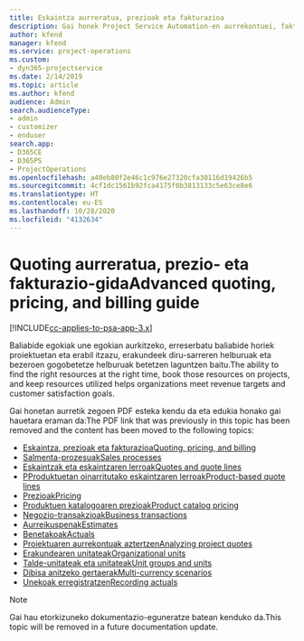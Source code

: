 ```yaml
---
title: Eskaintza aurreratua, prezioak eta fakturazioa
description: Gai honek Project Service Automation-en aurrekontuei, fakturazioari eta prezioei buruzko informazioa eskaintzen du.
author: kfend
manager: kfend
ms.service: project-operations
ms.custom:
- dyn365-projectservice
ms.date: 2/14/2019
ms.topic: article
ms.author: kfend
audience: Admin
search.audienceType:
- admin
- customizer
- enduser
search.app:
- D365CE
- D365PS
- ProjectOperations
ms.openlocfilehash: a40eb80f2e46c1c976e27320cfa30116d19426b5
ms.sourcegitcommit: 4cf1dc1561b92fca4175f0b3813133c5e63ce8e6
ms.translationtype: HT
ms.contentlocale: eu-ES
ms.lasthandoff: 10/28/2020
ms.locfileid: "4132634"
---
```

# <a name="advanced-quoting-pricing-and-billing-guide"></a><span data-ttu-id="d2343-103">Quoting aurreratua, prezio- eta fakturazio-gida</span><span class="sxs-lookup"><span data-stu-id="d2343-103">Advanced quoting, pricing, and billing guide</span></span>

[!INCLUDE[cc-applies-to-psa-app-3.x](../../includes/cc-applies-to-psa-app-3x.md)]

<span data-ttu-id="d2343-104">Baliabide egokiak une egokian aurkitzeko, erreserbatu baliabide horiek proiektuetan eta erabil itzazu, erakundeek diru-sarreren helburuak eta bezeroen gogobetetze helburuak betetzen laguntzen baitu.</span><span class="sxs-lookup"><span data-stu-id="d2343-104">The ability to find the right resources at the right time, book those resources on projects, and keep resources utilized helps organizations meet revenue targets and customer satisfaction goals.</span></span> 

<span data-ttu-id="d2343-105">Gai honetan aurretik zegoen PDF esteka kendu da eta edukia honako gai hauetara eraman da:</span><span class="sxs-lookup"><span data-stu-id="d2343-105">The PDF link that was previously in this topic has been removed and the content has been moved to the following topics:</span></span>

- [<span data-ttu-id="d2343-106">Eskaintza, prezioak eta fakturazioa</span><span class="sxs-lookup"><span data-stu-id="d2343-106">Quoting, pricing, and billing</span></span>](../quote-bill-price.md)
- [<span data-ttu-id="d2343-107">Salmenta-prozesuak</span><span class="sxs-lookup"><span data-stu-id="d2343-107">Sales processes</span></span>](../basic-sales-process.md)
- [<span data-ttu-id="d2343-108">Eskaintzak eta eskaintzaren lerroak</span><span class="sxs-lookup"><span data-stu-id="d2343-108">Quotes and quote lines</span></span>](../basic-quote-lines.md)
- [<span data-ttu-id="d2343-109">PProduktuetan oinarritutako eskaintzaren lerroak</span><span class="sxs-lookup"><span data-stu-id="d2343-109">Product-based quote lines</span></span>](../product-based-quote-lines.md)
- [<span data-ttu-id="d2343-110">Prezioak</span><span class="sxs-lookup"><span data-stu-id="d2343-110">Pricing</span></span>](../basic-pricing.md)
- [<span data-ttu-id="d2343-111">Produktuen katalogoaren prezioak</span><span class="sxs-lookup"><span data-stu-id="d2343-111">Product catalog pricing</span></span>](../product-catalog-pricing.md)
- [<span data-ttu-id="d2343-112">Negozio-transakzioak</span><span class="sxs-lookup"><span data-stu-id="d2343-112">Business transactions</span></span>](../basic-business-transactions.md)
- [<span data-ttu-id="d2343-113">Aurreikuspenak</span><span class="sxs-lookup"><span data-stu-id="d2343-113">Estimates</span></span>](../estimates.md)
- [<span data-ttu-id="d2343-114">Benetakoak</span><span class="sxs-lookup"><span data-stu-id="d2343-114">Actuals</span></span>](../actuals.md)
- [<span data-ttu-id="d2343-115">Proiektuaren aurrekontuak aztertzen</span><span class="sxs-lookup"><span data-stu-id="d2343-115">Analyzing project quotes</span></span>](../basic-analyzing-quotes.md)
- [<span data-ttu-id="d2343-116">Erakundearen unitateak</span><span class="sxs-lookup"><span data-stu-id="d2343-116">Organizational units</span></span>](../advanced-organizational.md)
- [<span data-ttu-id="d2343-117">Talde-unitateak eta unitateak</span><span class="sxs-lookup"><span data-stu-id="d2343-117">Unit groups and units</span></span>](../advanced-units.md)
- [<span data-ttu-id="d2343-118">Dibisa anitzeko gertaerak</span><span class="sxs-lookup"><span data-stu-id="d2343-118">Multi-currency scenarios</span></span>](../advanced-currency.md)
- [<span data-ttu-id="d2343-119">Unekoak erregistratzen</span><span class="sxs-lookup"><span data-stu-id="d2343-119">Recording actuals</span></span>](../advanced-actuals.md)

> [!NOTE]
> <span data-ttu-id="d2343-120">Gai hau etorkizuneko dokumentazio-eguneratze batean kenduko da.</span><span class="sxs-lookup"><span data-stu-id="d2343-120">This topic will be removed in a future documentation update.</span></span> 
